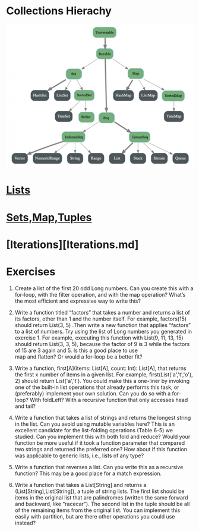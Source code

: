 # Collections Hierachy
![](images/collections-hierachy.png)

# [Lists](Lists.md)
# [Sets,Map,Tuples](Set_Map_Tuples.md)
# [Iterations][Iterations.md]


# Exercises
1. Create a list of the first 20 odd Long numbers. Can you create this with a for-loop, with the filter operation, and with the map operation? What’s the most efficient and      expressive way to write this?

2. Write a function titled “factors” that takes a number and returns a list of its factors, other than 1 and the number itself. For example, factors(15) should return 
   List(3, 5) .Then write a new function that applies “factors” to a list of numbers. Try using the list of Long numbers you generated in exercise 1. For example, executing      this function with List(9, 11, 13, 15) should return List(3, 3, 5), because the factor of 9 is 3 while the factors of 15 are 3 again and 5. Is this a good place to use   
   map and flatten? Or would a for-loop be a better fit?
    
3. Write a function, first[A](items: List[A], count: Int): List[A], that returns the first x number of items in a given list. For example, first(List('a','t','o'), 2) should
   return List('a','t'). You could make this a one-liner by invoking one of the built-in list operations that already performs this task, or (preferably) implement your own 
   solution. Can you do so with a for-loop? With foldLeft? With a recursive function that only accesses head and tail?
   
4. Write a function that takes a list of strings and returns the longest string in the list. Can you avoid using mutable variables here? This is an excellent candidate for      the list-folding operations (Table 6-5) we studied. Can you implement this with both fold and reduce? Would your function be more useful if it took a function parameter      that compared two strings and returned the preferred one? How about if this function was applicable to generic lists, i.e., lists of any type?

5. Write a function that reverses a list. Can you write this as a recursive function? This may be a good place for a match expression.

6. Write a function that takes a List[String] and returns a (List[String],List[String]), a tuple of string lists. The first list should be items in the original list that are
   palindromes (written the same forward and backward, like “racecar”). The second list in the tuple should be all of the remaining items from the original list. You can 
   implement this easily with partition, but are there other operations you could use instead?
